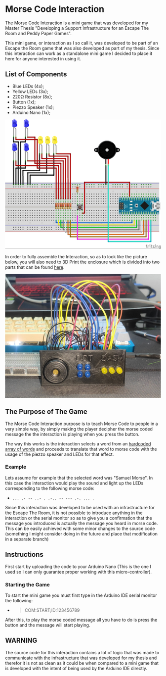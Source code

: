 # Morse Code Interaction

The Morse Code Interaction is a mini game that was developed for my Master Thesis "Developing a Support Infrastructure for an Escape The Room and Peddy Paper Games".

This mini game, or interaction as I so call it, was developed to be part of an Escape the Room game that was also developed as part of my thesis. Since this interaction can work as a standalone mini game I decided to place it here for anyone interested in using it.

## List of Components

- Blue LEDs (4x);
- Yellow LEDs (3x);
- 220Ω Resistor (8x);
- Button (1x);
- Piezzo Speaker (1x);
- Arduino Nano (1x);

![Wiring Diagram](images/WiringDiagram.jpg)

In order to fully assemble the Interaction, so as to look like the picture below, you will also need to 3D Print the enclosure which is divided into two parts that can be found [here](enclosure/).

![Assembled Interaction](images/FinishedInteraction.jpg)

## The Purpose of The Game

The Morse Code Interaction purpose is to teach Morse Code to people in a very simple way, by simply making the player decipher the morse coded message the the interaction is playing when you press the button.

The way this works is the interaction selects a word from an [hardcoded array of words](https://github.com/pmsmm/Morse-Code-Interaction/blob/04870d34bf9ab6b3991aeef65d71f5c985d7611f/src/MorseCodeInteraction.ino#L1) and proceeds to translate that word to morse code with the usage of the piezzo speaker and LEDs for that effect.

### Example

Lets assume for example that the selected word was "Samuel Morse". In this case the interaction would play the sound and light up the LEDs corresponding to the following morse code:

- `... .- -- ..- . .-.. -- --- .-. ... .`

Since this interaction was developed to be used with an infrastructure for the Escape The Room, it is not possible to introduce anything in the interaction or the serial monitor so as to give you a confirmation that the message you introduced is actually the message you heard in morse code. This can be easily achieved with some minor changes to the source code (something I might consider doing in the future and place that modification in a separate branch)

## Instructions

First start by uploading the code to your Arduino Nano (This is the one I used so I can only guarantee proper working with this micro-controller).

### Starting the Game

To start the mini game you must first type in the Arduino IDE serial monitor the following:

- > COM:START;ID:123456789

After this, to play the morse coded message all you have to do is press the button and the message will start playing.

## WARNING

The source code for this interaction contains a lot of logic that was made to communicate with the infrastructure that was developed for my thesis and therefor it is not as clean as it could be when compared to a mini game that is developed with the intent of being used by the Arduino IDE directly.
